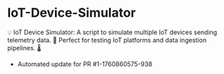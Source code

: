# IoT-Device-Simulator
💡 IoT Device Simulator: A script to simulate multiple IoT devices sending telemetry data. 📡 Perfect for testing IoT platforms and data ingestion pipelines. 🌡️


- Automated update for PR #1-1760860575-938